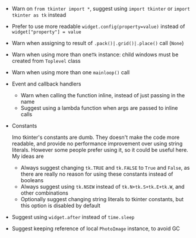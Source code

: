 - Warn on `from tkinter import *`, suggest using `import tkinter` or `import tkinter as tk` instead
- Prefer to use more readable `widget.config(property=value)` instead of `widget["property"] = value`
- Warn when assigning to result of `.pack()|.grid()|.place()` call (`None`)
- Warn when using more than one`Tk` instance: child windows must be created from `Toplevel` class
- Warn when using more than one `mainloop()` call
- Event and callback handlers

  - Warn when calling the function inline, instead of just passing in the name
  - Suggest using a lambda function when args are passed to inline calls
- Constants

  Imo tkinter's constants are dumb. They doesn't make the code more readable, and provide no performance improvement over using string literals. However some people prefer using it, so it could be useful here.
  My ideas are
  - Always suggest changing `tk.TRUE` and `tk.FALSE` to `True` and `False`, as there are really no reason for using these constants instead of booleans
  - Always suggest using `tk.NSEW` instead of `tk.N+tk.S+tk.E+tk.W`, and other combinations
  - Optionally suggest changing string literals to tkinter constants, but this option is disabled by default 

- Suggest using `widget.after` instead of `time.sleep`
- Suggest keeping reference of local `PhotoImage` instance, to avoid GC
